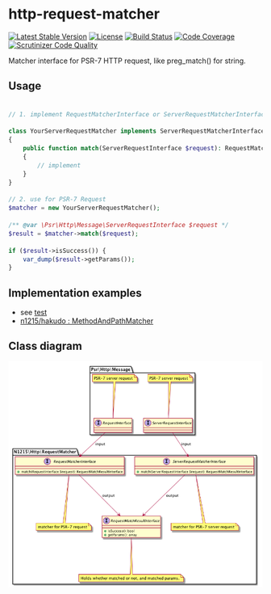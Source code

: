 # http-request-matcher

[![Latest Stable Version](https://poser.pugx.org/n1215/http-request-matcher/v/stable)](https://packagist.org/packages/n1215/http-request-matcher)
[![License](https://poser.pugx.org/n1215/http-request-matcher/license)](https://packagist.org/packages/n1215/http-request-matcher)
[![Build Status](https://scrutinizer-ci.com/g/n1215/http-request-matcher/badges/build.png?b=master)](https://scrutinizer-ci.com/g/n1215/http-request-matcher/build-status/master)
[![Code Coverage](https://scrutinizer-ci.com/g/n1215/http-request-matcher/badges/coverage.png?b=master)](https://scrutinizer-ci.com/g/n1215/http-request-matcher/?branch=master)
[![Scrutinizer Code Quality](https://scrutinizer-ci.com/g/n1215/http-request-matcher/badges/quality-score.png?b=master)](https://scrutinizer-ci.com/g/n1215/http-request-matcher/?branch=master)

Matcher interface for PSR-7 HTTP request, like preg_match() for string.

## Usage

```php

// 1. implement RequestMatcherInterface or ServerRequestMatcherInterface. you can use RequestMatchResult concrete class.

class YourServerRequestMatcher implements ServerRequestMatcherInterface
{
    public function match(ServerRequestInterface $request): RequestMatchResultInterface
    {
        // implement
    }
}

// 2. use for PSR-7 Request
$matcher = new YourServerRequestMatcher();

/** @var \Psr\Http\Message\ServerRequestInterface $request */
$result = $matcher->match($request);

if ($result->isSuccess()) {
    var_dump($result->getParams());
}

```

## Implementation examples
* see [test](tests/RequestMatcherTest.php)
* [n1215/hakudo : MethodAndPathMatcher](https://github.com/n1215/hakudo/blob/v0.3.0/src/RequestMatcher/MethodAndPathMatcher.php)

## Class diagram

![request-matcher](doc/request-matcher.png)
